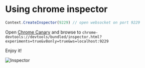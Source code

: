 # Using chrome inspector

```js
Context.CreateInspector(9229) // open websocket on port 9229
```

Open [Chrome Canary](https://www.google.co.kr/chrome/browser/canary.html) and browse to `chrome-devtools://devtools/bundled/inspector.html?experiments=true&v8only=true&ws=localhost:9229`

Enjoy it!

![Inspector](https://cloud.githubusercontent.com/assets/2463571/21081740/21f871ca-c010-11e6-8c7d-486fdef4c7b7.png)